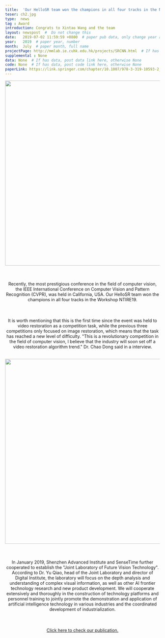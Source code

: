 ```yaml
---
title:  'Our HelloSR team won the champions in all four tracks in the NTIRE19'  #  Paper title, covered by ''
teser: ch2.jpg
type:  news
tag : Award
introduction: Congrats to Xintao Wang and the team
layout: newspost  #  Do not change this
date:   2019-07-02 11:59:59 +0800  # paper pub data, only change year and month according to this format
year:   2019  # paper year, number
month:  July  # paper month, full name
projectPage: http://mmlab.ie.cuhk.edu.hk/projects/SRCNN.html  # If has project page, link here, otherwise None
supplemental : None
data: None  # If has data, post data link here, otherwise None
code: None  # If has data, post code link here, otherwise None
paperLink: https://link.springer.com/chapter/10.1007/978-3-319-10593-2_13  # post paper pdf link here
---
```


<center><img src="http://xpixel.group/images/news/ch2.jpg" width = "800" height = "600"  /></center>

&nbsp;
&nbsp;
<center>
<p style="font-size:20px;width:800px;text-align:left" > 

Recently, the most prestigious conference in the field of computer vision, the IEEE International Conference on Computer Vision and Pattern Recognition (CVPR), was held in California, USA.
Our HelloSR team won the champions in all four tracks in the Workshop NTIRE19.

</p>
</center>
&nbsp;


<center>
<p style="font-size:20px;width:800px;text-align:left" > 

It is worth mentioning that this is the first time since the event was held to video restoration as a competition task, while the previous three competitions only focused on image restoration, which means that the task has reached a new level of difficulty. "This is a revolutionary competition in the field of computer vision, I believe that the industry will soon set off a video restoration algorithm trend." Dr. Chao Dong said in a interview.

</p>
</center>
&nbsp;


<center><img src="http://xpixel.group/images/news/ch1.jpg" width = "800" height = "600"  /></center>

&nbsp;
<center>
<p style="font-size:20px;width:800px;text-align:left" > 

In January 2019, Shenzhen Advanced Institute and SenseTime further cooperated to establish the "Joint Laboratory of Future Vision Technology". According to Dr. Yu Qiao, head of the Joint Laboratory and director of Digital Institute, the laboratory will focus on the depth analysis and understanding of complex visual information, as well as other AI frontier technology research and new product development. We will cooperate extensively and thoroughly in the construction of technology platforms and personnel training to jointly promote the demonstration and application of artificial intelligence technology in various industries and the coordinated development of industrialization.

</p>
</center>
&nbsp;

<center>
<p style="font-size:20px;width:800px;text-align:left" > 

<a href="http://xpixel.group/2019/06/24/EDVR-Video-Restoration-With-Enhanced-Deformable-Convolutional-Networks.html"><font class="text-primary">Click here to check our publication.</font></a>

</p>

</center>
